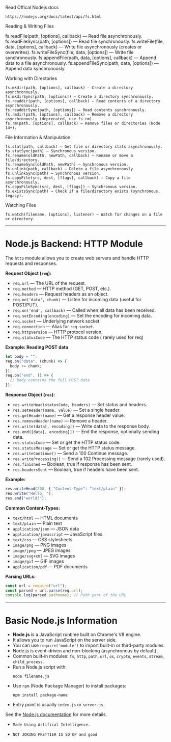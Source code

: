 Read Offical Nodejs docs

    https://nodejs.org/docs/latest/api/fs.html

Reading & Writing Files

fs.readFile(path, [options], callback) — Read file asynchronously.
fs.readFileSync(path, [options]) — Read file synchronously.
fs.writeFile(file, data, [options], callback) — Write file asynchronously (creates or overwrites).
fs.writeFileSync(file, data, [options]) — Write file synchronously.
fs.appendFile(path, data, [options], callback) — Append data to a file asynchronously.
fs.appendFileSync(path, data, [options]) — Append data synchronously.

Working with Directories

    fs.mkdir(path, [options], callback) — Create a directory asynchronously.
    fs.mkdirSync(path, [options]) — Create a directory synchronously.
    fs.readdir(path, [options], callback) — Read contents of a directory asynchronously.
    fs.readdirSync(path, [options]) — Read contents synchronously.
    fs.rmdir(path, [options], callback) — Remove a directory asynchronously (deprecated, use fs.rm).
    fs.rm(path, [options], callback) — Remove files or directories (Node 14+).

File Information & Manipulation

    fs.stat(path, callback) — Get file or directory stats asynchronously.
    fs.statSync(path) — Synchronous version.
    fs.rename(oldPath, newPath, callback) — Rename or move a file/directory.
    fs.renameSync(oldPath, newPath) — Synchronous version.
    fs.unlink(path, callback) — Delete a file asynchronously.
    fs.unlinkSync(path) — Synchronous version.
    fs.copyFile(src, dest, [flags], callback) — Copy a file asynchronously.
    fs.copyFileSync(src, dest, [flags]) — Synchronous version.
    fs.existsSync(path) — Check if a file/directory exists (synchronous, legacy).

Watching Files

    fs.watch(filename, [options], listener) — Watch for changes on a file or directory.

---

# Node.js Backend: HTTP Module

The `http` module allows you to create web servers and handle HTTP requests and responses.

**Request Object (`req`):**

- `req.url` — The URL of the request.
- `req.method` — HTTP method (GET, POST, etc.).
- `req.headers` — Request headers as an object.
- `req.on('data', chunk)` — Listen for incoming data (useful for POST/PUT).
- `req.on('end', callback)` — Called when all data has been received.
- `req.setEncoding(encoding)` — Set the encoding for incoming data.
- `req.socket` — Underlying network socket.
- `req.connection` — Alias for `req.socket`.
- `req.httpVersion` — HTTP protocol version.
- `req.statusCode` — The HTTP status code ( rarely used for req)

**Example: Reading POST data**

```js
let body = "";
req.on("data", (chunk) => {
  body += chunk;
});
req.on("end", () => {
  // body contains the full POST data
});
```

**Response Object (`res`):**

- `res.writeHead(statusCode, headers)` — Set status and headers.
- `res.setHeader(name, value)` — Set a single header.
- `res.getHeader(name)` — Get a response header value.
- `res.removeHeader(name)` — Remove a header.
- `res.write(data[, encoding])` — Write data to the response body.
- `res.end([data[, encoding]])` — End the response, optionally sending data.
- `res.statusCode` — Set or get the HTTP status code.
- `res.statusMessage` — Set or get the HTTP status message.
- `res.writeContinue()` — Send a 100 Continue message.
- `res.writeProcessing()` — Send a 102 Processing message (rarely used).
- `res.finished` — Boolean, true if response has been sent.
- `res.headersSent` — Boolean, true if headers have been sent.

**Example:**

```js
res.writeHead(200, { "Content-Type": "text/plain" });
res.write("Hello, ");
res.end("world!");
```

**Common Content-Types:**

- `text/html` — HTML documents
- `text/plain` — Plain text
- `application/json` — JSON data
- `application/javascript` — JavaScript files
- `text/css` — CSS stylesheets
- `image/png` — PNG images
- `image/jpeg` — JPEG images
- `image/svg+xml` — SVG images
- `image/gif` — GIF images
- `application/pdf` — PDF documents

**Parsing URLs:**

```js
const url = require("url");
const parsed = url.parse(req.url);
console.log(parsed.pathname); // Path part of the URL
```

---

# Basic Node.js Information

- **Node.js** is a JavaScript runtime built on Chrome's V8 engine.
- It allows you to run JavaScript on the server side.
- You can use `require('module')` to import built-in or third-party modules.
- Node.js is event-driven and non-blocking (asynchronous by default).
- Common built-in modules: `fs`, `http`, `path`, `url`, `os`, `crypto`, `events`, `stream`, `child_process`.
- Run a Node.js script with:
  ```
  node filename.js
  ```
- Use `npm` (Node Package Manager) to install packages:
  ```
  npm install package-name
  ```
- Entry point is usually `index.js` or `server.js`.

See the [Node.js documentation](https://nodejs.org/en/docs/) for more details.

- `Made Using Artifical Intelligence.`

- `NOT JOKING PRETTIER IS SO OP and good`
